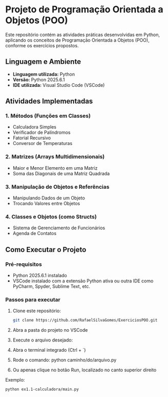 # Projeto de Programação Orientada a Objetos (POO)

Este repositório contém as atividades práticas desenvolvidas em Python, aplicando os conceitos de Programação Orientada a Objetos (POO), conforme os exercícios propostos.

## Linguagem e Ambiente

- **Linguagem utilizada:** Python
- **Versão:** Python 2025.6.1
- **IDE utilizada:** Visual Studio Code (VSCode)

## Atividades Implementadas

### 1. Métodos (Funções em Classes)
- Calculadora Simples  
- Verificador de Palíndromos  
- Fatorial Recursivo  
- Conversor de Temperaturas  

### 2. Matrizes (Arrays Multidimensionais)
- Maior e Menor Elemento em uma Matriz  
- Soma das Diagonais de uma Matriz Quadrada  

### 3. Manipulação de Objetos e Referências
- Manipulando Dados de um Objeto  
- Trocando Valores entre Objetos  

### 4. Classes e Objetos (como Structs)
- Sistema de Gerenciamento de Funcionários  
- Agenda de Contatos  

## Como Executar o Projeto

### Pré-requisitos

- Python 2025.6.1 instalado
- VSCode instalado com a extensão Python ativa ou outra IDE como PyCharm, Spyder, Sublime Text, etc.
  
### Passos para executar

1. Clone este repositório:
   ```bash
   git clone https://github.com/RafaelSilvaGomes/ExerciciosPOO.git
2. Abra a pasta do projeto no VSCode

3. Execute o arquivo desejado:

4. Abra o terminal integrado (Ctrl + `)

5. Rode o comando:
python caminho/do/arquivo.py

6. Ou apenas clique no botão Run, localizado no canto superior direito
   
Exemplo:
  ```bash
  python ex1.1-calculadora/main.py


   

